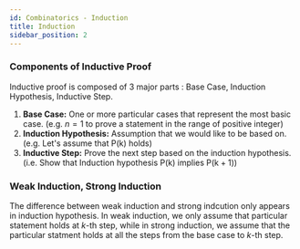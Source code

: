 ```yaml
---
id: Combinatorics - Induction
title: Induction
sidebar_position: 2
---
```


### Components of Inductive Proof

Inductive proof is composed of 3 major parts : Base Case, Induction Hypothesis, Inductive Step.
1. **Base Case:** One or more particular cases that represent the most basic case. (e.g. $n=1$ to prove a statement in the range of positive integer)
2. **Induction Hypothesis:** Assumption that we would like to be based on. (e.g. Let's assume that $\mathrm{P}(\mathrm{k})$ holds)
3. **Inductive Step:** Prove the next step based on the induction hypothesis. (i.e. Show that Induction hypothesis $\mathrm{P}(\mathrm{k})$ implies $\mathrm{P}(\mathrm{k}+1)$)

### Weak Induction, Strong Induction

The difference between weak induction and strong indcution only appears in induction hypothesis. In weak induction, we only assume that particular statement holds at $k$-th step, while in strong induction, we assume that the particular statment holds at all the steps from the base case to $k$-th step.